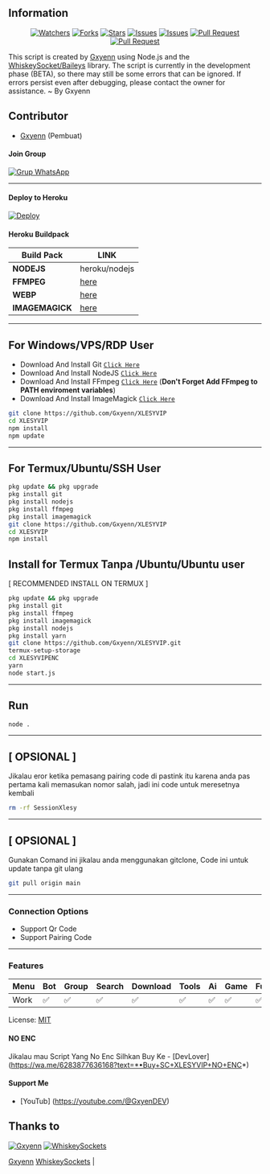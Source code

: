 ## Information

<div align="center">
<a href="https://github.com/Gxyenn/XLESYVIP/watchers"><img title="Watchers" src="https://img.shields.io/github/watchers/Gxyenn/XLESYVIP?label=Watchers&color=green&style=flat-square"></a>
<a href="https://github.com/Gxyenn/XLESYVIP/network/members"><img title="Forks" src="https://img.shields.io/github/forks/Gxyenn/XLESYVIP?label=Forks&color=blue&style=flat-square"></a>
<a href="https://github.com/Gxyenn/XLESYVIP/stargazers"><img title="Stars" src="https://img.shields.io/github/stars/Gxyenn/XLESYVIP?label=Stars&color=yellow&style=flat-square"></a>
<a href="https://github.com/Gxyenn/XLESYVIP/issues"><img title="Issues" src="https://img.shields.io/github/issues/Gxyenn/XLESYVIP?label=Issues&color=success&style=flat-square"></a>
<a href="https://github.com/Gxyenn/XLESYVIP/issues?q=is%3Aissue+is%3Aclosed"><img title="Issues" src="https://img.shields.io/github/issues-closed/Gxyenn/XLESYVIP?label=Issues&color=red&style=flat-square"></a>
<a href="https://github.com/Gxyenn/XLESYVIP/pulls"><img title="Pull Request" src="https://img.shields.io/github/issues-pr/Gxyenn/XLESYVIP?label=PullRequest&color=success&style=flat-square"></a>
<a href="https://github.com/Gxyenn/XLESYVIP/pulls?q=is%3Apr+is%3Aclosed"><img title="Pull Request" src="https://img.shields.io/github/issues-pr-closed/Gxyenn/XLESYVIP?label=PullRequest&color=red&style=flat-square"></a>
</div>

This script is created by [Gxyenn](https://github.com/Gxyenn) using Node.js and the [WhiskeySocket/Baileys](https://github.com/WhiskeySockets/Baileys) library. The script is currently in the development phase (BETA), so there may still be some errors that can be ignored. If errors persist even after debugging, please contact the owner for assistance. ~ By Gxyenn

## Contributor

- [Gxyenn](https://github.com/Gxyenn) (Pembuat)

#### Join Group
[![Grup WhatsApp](https://img.shields.io/badge/WhatsApp%20Group-25D366?style=for-the-badge&logo=whatsapp&logoColor=white)](https://whatsapp.com/channel/0029Vap5nJh2UPBDIc9bja1s) 

---
#### Deploy to Heroku
[![Deploy](https://www.herokucdn.com/deploy/button.svg)](https://heroku.com/deploy?template=https://github.com/Gxyenn/XlesyVIP)

#### Heroku Buildpack
| Build Pack | LINK |
|--------|--------|
| **NODEJS** | heroku/nodejs |
| **FFMPEG** | [here](https://github.com/jonathanong/heroku-buildpack-ffmpeg-latest) |
| **WEBP** | [here](https://github.com/clhuang/heroku-buildpack-webp-binaries.git) |
| **IMAGEMAGICK** | [here](https://github.com/DuckyTeam/heroku-buildpack-imagemagick) |

---
## For Windows/VPS/RDP User
* Download And Install Git [`Click Here`](https://git-scm.com/downloads)
* Download And Install NodeJS [`Click Here`](https://nodejs.org/en/download)
* Download And Install FFmpeg [`Click Here`](https://ffmpeg.org/download.html) (**Don't Forget Add FFmpeg to PATH enviroment variables**)
* Download And Install ImageMagick [`Click Here`](https://imagemagick.org/script/download.php)

```bash
git clone https://github.com/Gxyenn/XLESYVIP
cd XLESYVIP
npm install
npm update
```
---
## For Termux/Ubuntu/SSH User
```bash
pkg update && pkg upgrade
pkg install git
pkg install nodejs
pkg install ffmpeg
pkg install imagemagick
git clone https://github.com/Gxyenn/XLESYVIP
cd XLESYVIP
npm install
```

## Install for Termux Tanpa /Ubuntu/Ubuntu user
[ RECOMMENDED INSTALL ON TERMUX ]
```bash
pkg update && pkg upgrade
pkg install git
pkg install ffmpeg
pkg install imagemagick
pkg install nodejs
pkg install yarn
git clone https://github.com/Gxyenn/XLESYVIP.git
termux-setup-storage
cd XLESYVIPENC 
yarn
node start.js
```

---

## Run
```bash
node .
```
---

## [ OPSIONAL ]
Jikalau eror ketika pemasang pairing code di pastink  itu karena anda pas pertama kali memasukan nomor salah, jadi ini code untuk meresetnya kembali
```bash
rm -rf SessionXlesy
```
---

## [ OPSIONAL ]
Gunakan Comand ini jikalau anda menggunakan gitclone, 
Code ini untuk update tanpa git ulang 
```bash
git pull origin main
```
---


### Connection Options
- Support Qr Code
- Support Pairing Code
---

### Features
| Menu     | Bot | Group | Search | Download | Tools | Ai | Game | Fun | Owner |
| -------- | --- | ----- | ------ | -------- | ----- | -- | ---- | --- | ----- |
| Work     |  ✅  |   ✅   |    ✅    |     ✅     |   ✅   | ✅ |   ✅   |  ✅  |    ✅    |


License: [MIT](https://choosealicense.com/licenses/mit/)
#### NO ENC
Jikalau mau Script Yang No Enc Silhkan Buy Ke - [DevLover] (https://wa.me/6283877636168?text=*•Buy+SC+XLESYVIP+NO+ENC*)


#### Support Me
- [YouTub] (https://youtube.com/@GxyenDEV)

## Thanks to

 [![Gxyenn](https://github.com/Gxyenn.png?size=100)](https://github.com/Gxyenn) [![WhiskeySockets](https://github.com/WhiskeySockets.png?size=100)](https://github.com/WhiskeySockets) 
 
 [Gxyenn](https://github.com/Gxyenn)  [WhiskeySockets](https://github.com/WhiskeySockets) |
